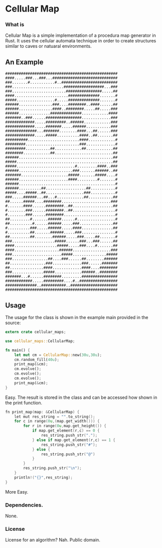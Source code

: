 # Cellular Map

### What is

Cellular Map is a simple implementation of a procedura map generator in Rust. It uses the cellular automata technique in order to create structures similar to caves or natuaral environments.

## An Example

	##################################################
	####.....###...###...#############################
	###.......#...........#..#########################
	###.......................##################...###
	###........................################.....##
	####........................##############.......#
	#####.................#.....##############.......#
	######...............###....########..####......##
	######...............####..########.....##.....###
	######..............##############............####
	#######..###......################.............###
	#############.....#########..######............###
	#############.....#######.....######...........###
	##############...#######........####...##......###
	#############.....#####..........####..##.......##
	##########.......................####............#
	#########........................###.............#
	#########...........##............##............##
	########............##..........................##
	######..........................................##
	#####...........................................##
	#####..........................#.........####..###
	######........................###.......######..##
	#######.....................#####.......#####....#
	######......................####.........#.......#
	######...........................................#
	######..........##..................##...........#
	#####....#####..##.................###...........#
	###.....######...##...#............##...........##
	##......#####....########......................###
	#.......####......########..##..................##
	#........###......########..##...................#
	#........###......########.......................#
	##.........#.......######......#.................#
	##..........#......######.....###...............##
	#..........###.....######.....####..............##
	#..........##.......######.....###...............#
	##.........##........######.....###.....##.......#
	###...................#####......###...###......##
	####...................#####.....###....#.......##
	####....................######.................###
	###......................#####...............#####
	###................##....###......##........######
	##................###.............###......#######
	##...............####.............####....########
	###..............#####............######..########
	#######...#......########.........################
	############.....#########....#..#################
	##############..###########..#####################
	##################################################

## Usage

The usage for the class is shown in the example main provided in the source:

```rust
extern crate cellular_maps;

use cellular_maps::CellularMap;

fn main() {
	let mut cm = CellularMap::new(30u,30u);
	cm.random_fill(40u);
	print_map(&cm);
	cm.evolve();
	cm.evolve();
	cm.evolve();
	print_map(&cm);
}
```

Easy. The result is stored in the class and can be accessed how shown in the print function.

```cpp
fn print_map(map: &CellularMap) {
	let mut res_string = "".to_string();
	for c in range(0u,(map.get_width())) {
		for r in range(0u,map.get_height()) {
			if map.get_element(r,c) == 0 {
				res_string.push_str(".");
			} else if map.get_element(r,c) == 1 {
				res_string.push_str("#");
			} else {
				res_string.push_str("@")
			}
		}
		res_string.push_str("\n");
	}
	println!("{}",res_string);
}
```

More Easy.

### Dependencies. 

None.

### License

License for an algorithm? Nah. Public domain.
